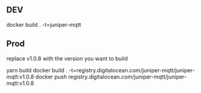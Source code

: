 ## DEV
docker build . -t=juniper-mqtt

## Prod
replace v1.0.8 with the version you want to build

yarn build
docker build . -t=registry.digitalocean.com/juniper-mqtt/juniper-mqtt:v1.0.8
docker push registry.digitalocean.com/juniper-mqtt/juniper-mqtt:v1.0.8